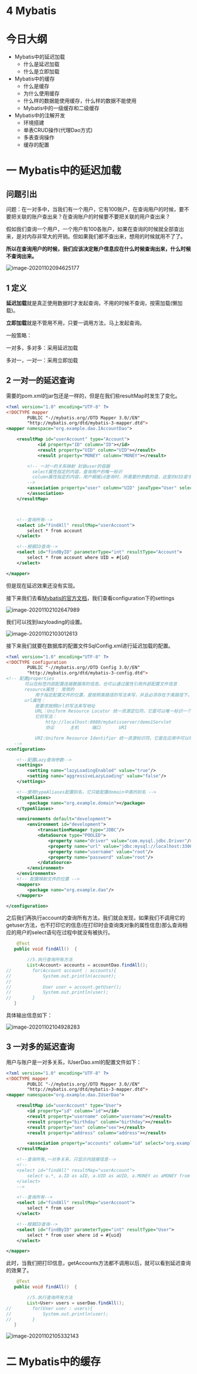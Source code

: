# 4 Mybatis

# 今日大纲

- Mybatis中的延迟加载
  - 什么是延迟加载
  - 什么是立即加载
- Mybatis中的缓存
  - 什么是缓存
  - 为什么使用缓存
  - 什么样的数据能使用缓存，什么样的数据不能使用
  - Mybatis中的一级缓存和二级缓存
- Mybatis中的注解开发
  - 环境搭建
  - 单表CRUD操作(代理Dao方式)
  - 多表查询操作
  - 缓存的配置



# 一 Mybatis中的延迟加载

## 问题引出

问题：在一对多中，当我们有一个用户，它有100账户，在查询用户的时候，要不要把关联的账户查出来？在查询账户的时候要不要把关联的用户查出来？

假如我们查询一个用户，一个用户有100各账户，如果在查询的时候就全部查出来，是对内存非常大的开销。但如果我们都不查出来，想用的时候就用不了了。

**所以在查询用户的时候，我们应该决定账户信息应在什么时候查询出来，什么时候不查询出来。**

![image-20201102094625177](images/image-20201102094625177.png)

## 1 定义

**延迟加载**就是真正使用数据时才发起查询，不用的时候不查询，按需加载(懒加载)。

**立即加载**就是不管用不用，只要一调用方法，马上发起查询。



一般策略：

一对多，多对多：采用延迟加载

多对一，一对一：采用立即加载



## 2 一对一的延迟查询

需要的pom.xml的jar包还是一样的，但是在我们些resultMap时发生了变化。

```xml
<?xml version="1.0" encoding="UTF-8" ?>
<!DOCTYPE mapper
        PUBLIC "-//mybatis.org//DTD Mapper 3.0//EN"
        "http://mybatis.org/dtd/mybatis-3-mapper.dtd">
<mapper namespace="org.example.dao.IAccountDao">

    <resultMap id="userAccount" type="Account">
            <id property="ID" column="ID"></id>
            <result property="UID" column="UID"></result>
            <result property="MONEY" column="MONEY"></result>

        <!-- 一对一的关系映射 封装user的容器
          select属性指定的内容，查询用户的唯一标识
          column属性指定的内容，用户根据id查询时，所需要的参数的值，这里的UID是字段名
        -->
        <association property="user" column="UID" javaType="User" select="org.example.dao.IUserDao.findByID">
        </association>
    </resultMap>



    <!--查询所有-->
    <select id="findAll" resultMap="userAccount">
        select * from account
    </select>

    <!--根据ID查询-->
    <select id="findByID" parameterType="int" resultType="Account">
        select * from account where UID = #{id}
    </select>

</mapper>
```

但是现在延迟效果还没有实现。

接下来我们去看[Mybatis的官方文档](https://mybatis.org/mybatis-3/zh/index.html)，我们查看configuration下的settings

![image-20201102102647989](images/image-20201102102647989.png)

我们可以找到lazyloading的设置。

![image-20201102103012613](images/image-20201102103012613.png)

接下来我们就要在数据库的配置文件SqlConfig.xml进行延迟加载的配置。

```xml
<?xml version="1.0" encoding="UTF-8" ?>
<!DOCTYPE configuration
        PUBLIC "-//mybatis.org//DTD Config 3.0//EN"
        "http://mybatis.org/dtd/mybatis-3-config.dtd">
<!-- 配置properties
       可以在标签内部配置连接数据库的信息。也可以通过属性引用外部配置文件信息
       resource属性： 常用的
           用于指定配置文件的位置，是按照类路径的写法来写，并且必须存在于类路径下。
       url属性：
           是要求按照Url的写法来写地址
           URL：Uniform Resource Locator 统一资源定位符。它是可以唯一标识一个资源的位置。
           它的写法：
               http://localhost:8080/mybatisserver/demo1Servlet
               协议      主机     端口       URI

           URI:Uniform Resource Identifier 统一资源标识符。它是在应用中可以唯一定位一个资源的。
   -->
<configuration>

    <!--配置Lazy查询参数-->
    <settings>
        <setting name="lazyLoadingEnabled" value="true"/>
        <setting name="aggressiveLazyLoading" value="false"/>
    </settings>

    <!--使用typeAliases配置别名，它只能配置domain中类的别名 -->
    <typeAliases>
        <package name="org.example.domain"></package>
    </typeAliases>

    <environments default="development">
        <environment id="development">
            <transactionManager type="JDBC"/>
            <dataSource type="POOLED">
                <property name="driver" value="com.mysql.jdbc.Driver"/>
                <property name="url" value="jdbc:mysql://localhost:3306/eesy?useUnicode=true&amp;characterEncoding=UTF-8"/>
                <property name="username" value="root"/>
                <property name="password" value="root"/>
            </dataSource>
        </environment>
    </environments>
    <!-- 配置映射文件的位置 -->
    <mappers>
        <package name="org.example.dao"/>
    </mappers>

</configuration>
```

之后我们再执行account的查询所有方法，我们就会发现，如果我们不调用它的getuser方法，也不打印它的信息(在打印时会查询类对象的属性信息)那么查询相应的用户的select语句在过程中就没有被执行。

```java
    @Test
   public void findAll()  {

        //5.执行查询所有方法
        List<Account> accounts = accountDao.findAll();
//        for(Account account : accounts){
//            System.out.println(account);
//
//            User user = account.getUser();
//            System.out.println(user);
//        }
   }

```

具体输出信息如下：

![image-20201102104928283](images/image-20201102104928283.png)

## 3 一对多的延迟查询

用户与账户是一对多关系，IUserDao.xml的配置文件如下：

```xml
<?xml version="1.0" encoding="UTF-8" ?>
<!DOCTYPE mapper
        PUBLIC "-//mybatis.org//DTD Mapper 3.0//EN"
        "http://mybatis.org/dtd/mybatis-3-mapper.dtd">
<mapper namespace="org.example.dao.IUserDao">

    <resultMap id="userAccount" type="User">
        <id property="id" column="id"></id>
        <result property="username" column="username"></result>
        <result property="birthday" column="birthday"></result>
        <result property="sex" column="sex"></result>
        <result property="address" column="address"></result>

        <association property="accounts" column="id" select="org.example.dao.IAccountDao.findByID"></association>
    </resultMap>

    <!--查询所有,一对多关系，只显示内链接信息-->
    <!--
    <select id="findAll" resultMap="userAccount">
        select u.*, a.ID as aID, a.UID as aUID, a.MONEY as aMONEY from user u,account a where u.id = a.UID
    </select>
    -->

    <!--查询所有-->
    <select id="findAll" resultMap="userAccount">
        select * from user
    </select>

    <!--根据ID查询-->
    <select id="findByID" parameterType="int" resultType="User">
        select * from user where id = #{uid}
    </select>

</mapper>
```

此时，当我们把打印信息，getAccounts方法都不调用以后，就可以看到延迟查询的效果了。

```java
    @Test
   public void findAll()  {

        //5.执行查询所有方法
        List<User> users = userDao.findAll();
//        for(User user : users){
//            System.out.println(user);
//        }
   }
```

![image-20201102105332143](images/image-20201102105332143.png)

# 二 Mybatis中的缓存

